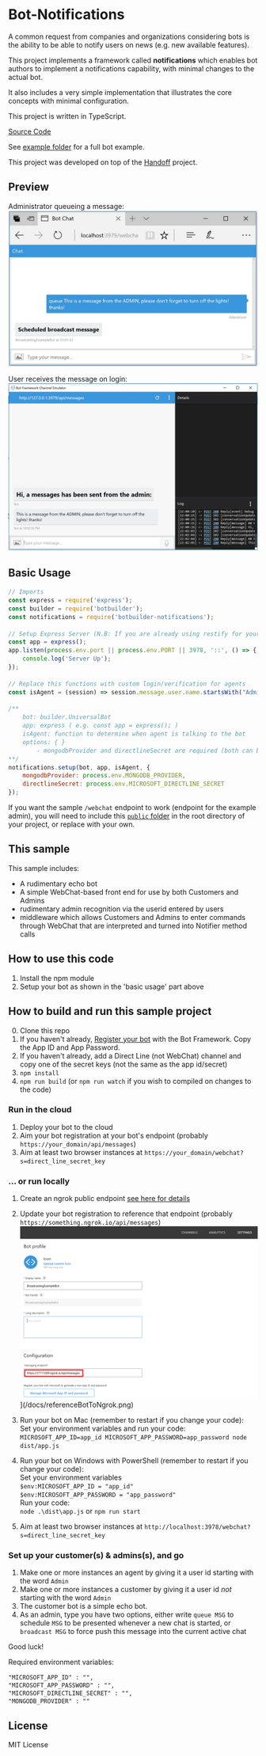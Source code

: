 # Bot-Notifications

A common request from companies and organizations considering bots is the ability to be able to notify users on news (e.g. new available features).

This project implements a framework called **notifications** which enables bot authors to implement a notifications capability, with minimal changes to the actual bot.

It also includes a very simple implementation that illustrates the core concepts with minimal configuration.

This project is written in TypeScript.

[Source Code](https://github.com/CatalystCode/bot-notifications)

See [example folder](https://github.com/CatalystCode/bot-notifications/example) for a full bot example.

This project was developed on top of the [Handoff](https://github.com/CatalystCode/bot-handoff) project.

## Preview
Administrator queueing a message:
[![Preview](/docs/queue-admin.jpg)](/docs/queue-admin.jpg)

User receives the message on login:
[![Preview](/docs/queue-user.jpg)](/docs/queue-user.jpg)

## Basic Usage

```javascript
// Imports
const express = require('express');
const builder = require('botbuilder');
const notifications = require('botbuilder-notifications');

// Setup Express Server (N.B: If you are already using restify for your bot, you will need replace it with an express server)
const app = express();
app.listen(process.env.port || process.env.PORT || 3978, '::', () => {
    console.log('Server Up');
});

// Replace this functions with custom login/verification for agents
const isAgent = (session) => session.message.user.name.startsWith("Admin");

/**
    bot: builder.UniversalBot
    app: express ( e.g. const app = express(); )
    isAgent: function to determine when agent is talking to the bot
    options: { }
        - mongodbProvider and directlineSecret are required (both can be left out of setup options if provided in environment variables.)
**/
notifications.setup(bot, app, isAgent, {
    mongodbProvider: process.env.MONGODB_PROVIDER,
    directlineSecret: process.env.MICROSOFT_DIRECTLINE_SECRET
});

```

If you want the sample `/webchat` endpoint to work (endpoint for the example admin), you will need to include this [`public` folder](https://github.com/CatalystCode/bot-broadcasting/example/public) in the root directory of your project, or replace with your own.

## This sample

This sample includes:

* A rudimentary echo bot
* A simple WebChat-based front end for use by both Customers and Admins
* rudimentary admin recognition via the userid entered by users
* middleware which allows Customers and Admins to enter commands through WebChat that are interpreted and turned into Notifier method calls

## How to use this code
1) Install the npm module 
2) Setup your bot as shown in the 'basic usage' part above

## How to build and run this sample project

0. Clone this repo
1. If you haven't already, [Register your bot](https://dev.botframework.com/bots/new) with the Bot Framework. Copy the App ID and App Password.
2. If you haven't already, add a Direct Line (not WebChat) channel and copy one of the secret keys (not the same as the app id/secret)
3. `npm install`
4. `npm run build` (or `npm run watch` if you wish to compiled on changes to the code)

### Run in the cloud

1. Deploy your bot to the cloud
2. Aim your bot registration at your bot's endpoint (probably `https://your_domain/api/messages`)
3. Aim at least two browser instances at `https://your_domain/webchat?s=direct_line_secret_key`

### ... or run locally

1. Create an ngrok public endpoint [see here for details](https://github.com/Microsoft-DXEIP/Tokyo-Hack-Docs#1-with-your-app-still-running-on-localhost-bind-the-localhost-deployment-with-ngrok-we-will-need-this-url-for-registering-our-bot)
2. Update your bot registration to reference that endpoint (probably `https://something.ngrok.io/api/messages`)
![Reference bot to ngrok endpoint](/docs/referenceBotToNgrok.png)](/docs/referenceBotToNgrok.png)
3. Run your bot on Mac (remember to restart if you change your code):  
    Set your environment variables and run your code:  
    `MICROSOFT_APP_ID=app_id MICROSOFT_APP_PASSWORD=app_password node dist/app.js`   
4. Run your bot on Windows with PowerShell (remember to restart if you change your code):   
    Set your environment variables  
          `$env:MICROSOFT_APP_ID = "app_id"`  
          `$env:MICROSOFT_APP_PASSWORD = "app_password"`  
        Run your code:  
          `node .\dist\app.js` or `npm run start` 

5. Aim at least two browser instances at `http://localhost:3978/webchat?s=direct_line_secret_key`

### Set up your customer(s) & admins(s), and go

1. Make one or more instances an agent by giving it a user id starting with the word `Admin`
2. Make one or more instances a customer by giving it a user id *not* starting with the word `Admin`
3. The customer bot is a simple echo bot.
4. As an admin, type you have two options, either write `queue MSG` to schedule `MSG` to be presented whenever a new chat is started, or `broadcast MSG` to force push this message into the current active chat

Good luck!

Required environment variables:
```
"MICROSOFT_APP_ID" : "",
"MICROSOFT_APP_PASSWORD" : "",
"MICROSOFT_DIRECTLINE_SECRET" : "",
"MONGODB_PROVIDER" : ""      
```

## License

MIT License
